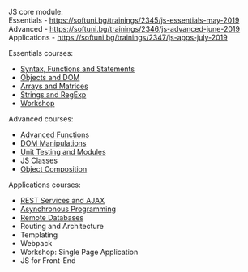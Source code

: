 JS core module:
<br/>
Essentials - https://softuni.bg/trainings/2345/js-essentials-may-2019
<br/>
Advanced - https://softuni.bg/trainings/2346/js-advanced-june-2019
<br/>
Applications - https://softuni.bg/trainings/2347/js-apps-july-2019

Essentials courses:

* [Syntax, Functions and Statements](https://github.com/HristoNakov13/SoftUni-Javascript/tree/master/Essentials/SyntaxFunctionsStatements)
* [Objects and DOM](https://github.com/HristoNakov13/SoftUni-Javascript/tree/master/Essentials/Objects%26DOM)
* [Arrays and Matrices](https://github.com/HristoNakov13/SoftUni-Javascript/tree/master/Essentials/ArraysAndMatrices)
* [Strings and RegExp](https://github.com/HristoNakov13/SoftUni-Javascript/tree/master/Essentials/StringsAndRegEx)
* [Workshop](https://github.com/HristoNakov13/SoftUni-Javascript/tree/master/Essentials/Workshop)

Advanced courses:

* [Advanced Functions](https://github.com/HristoNakov13/SoftUni-Javascript/tree/master/Advanced/AdvancedFunctions)
* [DOM Manipulations](https://github.com/HristoNakov13/SoftUni-Javascript/tree/master/Advanced/DOMmanipulations)
* [Unit Testing and Modules](https://github.com/HristoNakov13/SoftUni-Javascript/tree/master/Advanced/UnitTesting)
* [JS Classes](https://github.com/HristoNakov13/SoftUni-Javascript/tree/master/Advanced/Classes)
* [Object Composition](https://github.com/HristoNakov13/SoftUni-Javascript/tree/master/Advanced/ObjectComposition)

Applications courses:
* [REST Services and AJAX](https://github.com/HristoNakov13/SoftUni-Javascript/tree/master/Applications/REST%26AJAX)
* [Asynchronous Programming](https://github.com/HristoNakov13/SoftUni-Javascript/tree/master/Applications/AsynchronousProgramming)
* [Remote Databases](https://github.com/HristoNakov13/SoftUni-Javascript/tree/master/Applications/RemoteDatabases)
* Routing and Architecture
* Templating
* Webpack
* Workshop: Single Page Application
* JS for Front-End






